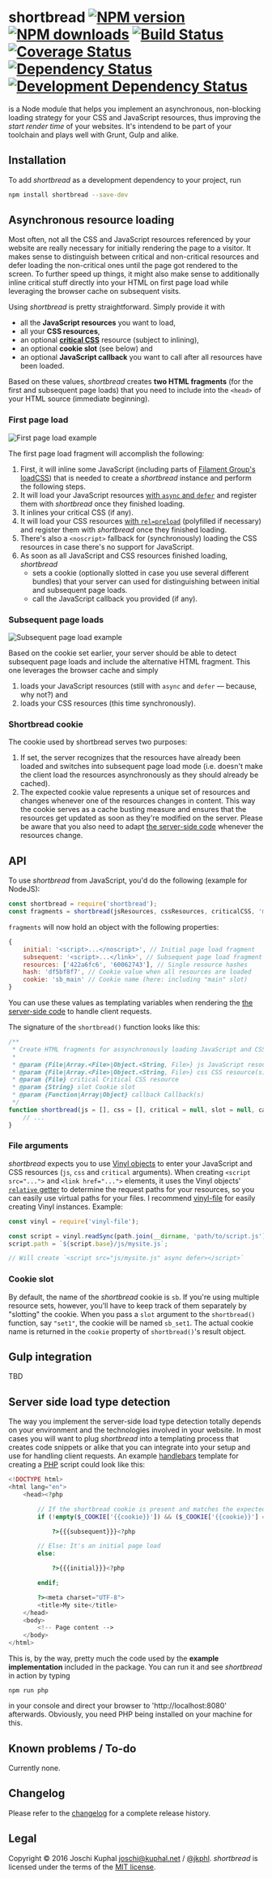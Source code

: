 shortbread [![NPM version][npm-image]][npm-url] [![NPM downloads][npm-downloads]][npm-url] [![Build Status][travis-image]][travis-url] [![Coverage Status][coveralls-image]][coveralls-url] [![Dependency Status][depstat-image]][depstat-url] [![Development Dependency Status][devdepstat-image]][devdepstat-url]
===

is a Node module that helps you implement an asynchronous, non-blocking loading strategy for your CSS and JavaScript resources, thus improving the *start render time* of your websites. It's intendend to be part of your toolchain and plays well with Grunt, Gulp and alike.

Installation
------------

To add *shortbread* as a development dependency to your project, run

```bash
npm install shortbread --save-dev
```

Asynchronous resource loading
-----------------------------
Most often, not all the CSS and JavaScript resources referenced by your website are really necessary for initially rendering the page to a visitor. It makes sense to distinguish between critical and non-critical resources and defer loading the non-critical ones until the page got rendered to the screen. To further speed up things, it might also make sense to additionally inline critical stuff directly into your HTML on first page load while leveraging the browser cache on subsequent visits.

Using *shortbread* is pretty straightforward. Simply provide it with

* all the **JavaScript resources** you want to load,
* all your **CSS resources**,
* an optional **[critical CSS](https://www.smashingmagazine.com/2015/08/understanding-critical-css/)** resource (subject to inlining),
* an optional **cookie slot** (see below) and
* an optional **JavaScript callback** you want to call after all resources have been loaded.

Based on these values, *shortbread* creates **two HTML fragments** (for the first and subsequent page loads) that you need to include into the `<head>` of your HTML source (immediate beginning).


### First page load

![First page load example](doc/shortbread_first_load.png)

The first page load fragment will accomplish the following:

1. First, it will inline some JavaScript (including parts of [Filament Group's loadCSS](https://github.com/filamentgroup/loadCSS)) that is needed to create a *shortbread* instance and perform the following steps.
2. It will load your JavaScript resources [with `async` and `defer`](https://www.igvita.com/2014/05/20/script-injected-async-scripts-considered-harmful/) and register them with *shortbread* once they finished loading.
3. It inlines your critical CSS (if any).
4. It will load your CSS resources [with `rel=preload`](https://www.w3.org/TR/2015/WD-preload-20150721/) (polyfilled if necessary) and register them with *shortbread* once they finished loading.
6. There's also a `<noscript>` fallback for (synchronously) loading the CSS resources in case there's no support for JavaScript.
7. As soon as all JavaScript and CSS resources finished loading, *shortbread*
    * sets a cookie (optionally slotted in case you use several different bundles) that your server can used for distinguishing between initial and subsequent page loads.
    * call the JavaScript callback you provided (if any).


### Subsequent page loads

![Subsequent page load example](doc/shortbread_subsequent_load.png)

Based on the cookie set earlier, your server should be able to detect subsequent page loads and include the alternative HTML fragment. This one leverages the browser cache and simply

1. loads your JavaScript resources (still with `async` and `defer` — because, why not?) and
2. loads your CSS resources (this time synchronously).


### Shortbread cookie

The cookie used by shortbread serves two purposes:

1. If set, the server recognizes that the resources have already been loaded and switches into subsequent page load mode (i.e. doesn't make the client load the resources asynchronously as they should already be cached).
2. The expected cookie value represents a unique set of resources and changes whenever one of the resources changes in content. This way the cookie serves as a cache busting measure and ensures that the resources get updated as soon as they're modified on the server. Please be aware that you also need to adapt [the server-side code](#server-side-load-type-detection) whenever the resources change.


API
---

To use *shortbread* from JavaScript, you'd do the following (example for NodeJS):

```js
const shortbread = require('shortbread');
const fragments = shortbread(jsResources, cssResources, criticalCSS, 'main', 'allLoaded');
```

`fragments` will now hold an object with the following properties:

```js
{
    initial: '<script>...</noscript>', // Initial page load fragment
    subsequent: '<script>...</link>', // Subsequent page load fragment
    resources: ['422a6fc6', '60062743'], // Single resource hashes
    hash: 'df5bf8f7', // Cookie value when all resources are loaded
    cookie: 'sb_main' // Cookie name (here: including "main" slot)
}
```

You can use these values as templating variables when rendering the [the server-side code](#server-side-load-type-detection) to handle client requests.

The signature of the `shortbread()` function looks like this:

```js
/**
 * Create HTML fragments for assynchronously loading JavaScript and CSS resources
 *
 * @param {File|Array.<File>|Object.<String, File>} js JavaScript resource(s)
 * @param {File|Array.<File>|Object.<String, File>} css CSS resource(s)
 * @param {File} critical Critical CSS resource
 * @param {String} slot Cookie slot
 * @param {Function|Array|Object} callback Callback(s)
 */
function shortbread(js = [], css = [], critical = null, slot = null, callback = null) {
    // ...
}
```

### File arguments

*shortbread* expects you to use [Vinyl objects](https://github.com/gulpjs/vinyl) to enter your JavaScript and CSS resources (`js`, `css` and `critical` arguments). When creating `<script src="...">` and `<link href="...">` elements, it uses the Vinyl objects' [`relative` getter](https://github.com/gulpjs/vinyl#filerelative) to determine the request paths for your resources, so you can easily use virtual paths for your files. I recommend [vinyl-file](https://github.com/sindresorhus/vinyl-file) for easily creating Vinyl instances. Example:

```js
const vinyl = require('vinyl-file');

const script = vinyl.readSync(path.join(__dirname, 'path/to/script.js'));
script.path = `${script.base}/js/mysite.js`;

// Will create `<script src="js/mysite.js" async defer></script>`
```

### Cookie slot

By default, the name of the *shortbread* cookie is `sb`. If you're using multiple resource sets, however, you'll have to keep track of them separately by "slotting" the cookie. When you pass a `slot` argument to the `shortbread()` function, say `"set1"`, the cookie will be named `sb_set1`. The actual cookie name is returned in the `cookie` property of `shortbread()`'s result object.


Gulp integration
----------------

TBD


Server side load type detection
-------------------------------

The way you implement the server-side load type detection totally depends on your environment and the technologies involved in your website. In most cases you will want to plug *shortbread* into a templating process that creates code snippets or alike that you can integrate into your setup and use for handling client requests. An example [handlebars](http://handlebarsjs.com/) template for creating a [PHP](http://php.net/) script could look like this:

```php
<!DOCTYPE html>
<html lang="en">
    <head><?php

        // If the shortbread cookie is present and matches the expected master hash: It's a subsequent page load
        if (!empty($_COOKIE['{{cookie}}']) && ($_COOKIE['{{cookie}}'] === '{{hash}}')):

            ?>{{{subsequent}}}<?php

        // Else: It's an initial page load
        else:

            ?>{{{initial}}}<?php

        endif;

        ?><meta charset="UTF-8">
        <title>My site</title>
    </head>
    <body>
        <!-- Page content -->
    </body>
</html>
```

This is, by the way, pretty much the code used by the **example implementation** included in the package. You can run it and see *shortbread* in action by typing

```
npm run php
```

in your console and direct your browser to 'http://localhost:8080' afterwards. Obviously, you need PHP being installed on your machine for this.


Known problems / To-do
----------------------

Currently none.


Changelog
---------

Please refer to the [changelog](CHANGELOG.md) for a complete release history.


Legal
-----
Copyright © 2016 Joschi Kuphal <joschi@kuphal.net> / [@jkphl](https://twitter.com/jkphl). *shortbread* is licensed under the terms of the [MIT license](LICENSE.txt).


[npm-url]: https://npmjs.org/package/shortbread
[npm-image]: https://badge.fury.io/js/shortbread.svg
[npm-downloads]: https://img.shields.io/npm/dm/shortbread.svg

[travis-url]: http://travis-ci.org/jkphl/shortbread
[travis-image]: https://secure.travis-ci.org/jkphl/shortbread.svg

[coveralls-url]: https://coveralls.io/r/jkphl/shortbread
[coveralls-image]: https://img.shields.io/coveralls/jkphl/shortbread.svg

[depstat-url]: https://david-dm.org/jkphl/shortbread#info=dependencies
[depstat-image]: https://david-dm.org/jkphl/shortbread.svg
[devdepstat-url]: https://david-dm.org/jkphl/shortbread#info=devDependencies
[devdepstat-image]: https://david-dm.org/jkphl/shortbread/dev-status.svg

